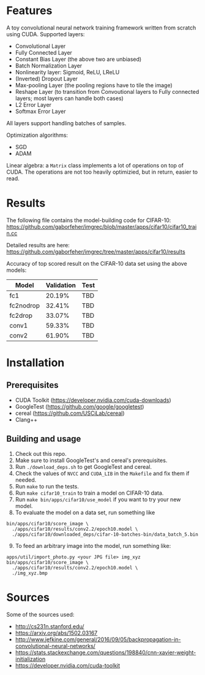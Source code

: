 # Features

A toy convolutional neural network training framework written from scratch using CUDA. Supported layers:
* Convolutional Layer
* Fully Connected Layer
* Constant Bias Layer (the above two are unbiased)
* Batch Normalization Layer
* Nonlinearity layer: Sigmoid, ReLU, LReLU
* (Inverted) Dropout Layer
* Max-pooling Layer (the pooling regions have to tile the image)
* Reshape Layer (to transition from Convoutional layers to Fully connected layers; most layers can handle both cases)
* L2 Error Layer
* Softmax Error Layer

All layers support handling batches of samples.

Optimization algorithms:
* SGD
* ADAM

Linear algebra: a `Matrix` class implements a lot of operations on top of CUDA. The operations are not too
heavily optimizied, but in return, easier to read.

# Results

The following file contains the model-building code for CIFAR-10:
https://github.com/gaborfeher/imgrec/blob/master/apps/cifar10/cifar10_train.cc

Detailed results are here:
https://github.com/gaborfeher/imgrec/tree/master/apps/cifar10/results

Accuracy of top scored result on the CIFAR-10 data set using the above models:

| Model | Validation | Test |
| --- | --- | --- |
| fc1 | 20.19% | TBD |
| fc2nodrop | 32.41% | TBD |
| fc2drop | 33.07% | TBD |
| conv1 | 59.33% | TBD |
| conv2 | 61.90% | TBD |

# Installation

## Prerequisites

* CUDA Toolkit (https://developer.nvidia.com/cuda-downloads)
* GoogleTest (https://github.com/google/googletest)
* cereal (https://github.com/USCiLab/cereal)
* Clang++

## Building and usage

1. Check out this repo.
2. Make sure to install GoogleTest's and cereal's prerequisites.
3. Run `./download_deps.sh` to get GoogleTest and cereal.
4. Check the values of `NVCC` and `CUDA_LIB` in the `Makefile` and fix them if needed.
5. Run `make` to run the tests.
6. Run `make cifar10_train` to train a model on CIFAR-10 data.
7. Run `make bin/apps/cifar10/use_model` if you want to try your
new model.
8. To evaluate the model on a data set, run something like
```
bin/apps/cifar10/score_image \
  ./apps/cifar10/results/conv2.2/epoch10.model \
  ./apps/cifar10/downloaded_deps/cifar-10-batches-bin/data_batch_5.bin
```
9. To feed an arbitrary image into the model, run something like:
```
apps/util/import_photo.py <your JPG file> img_xyz
bin/apps/cifar10/score_image \
  ./apps/cifar10/results/conv2.2/epoch10.model \
  ./img_xyz.bmp
```

# Sources

Some of the sources used:
* http://cs231n.stanford.edu/
* https://arxiv.org/abs/1502.03167
* http://www.jefkine.com/general/2016/09/05/backpropagation-in-convolutional-neural-networks/
* https://stats.stackexchange.com/questions/198840/cnn-xavier-weight-initialization
* https://developer.nvidia.com/cuda-toolkit
